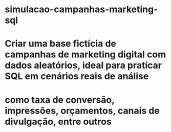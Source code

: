 # simulacao-campanhas-marketing-sql
# Criar uma base fictícia de campanhas de marketing digital com dados aleatórios, ideal para praticar SQL em cenários reais de análise
# como taxa de conversão, impressões, orçamentos, canais de divulgação, entre outros
